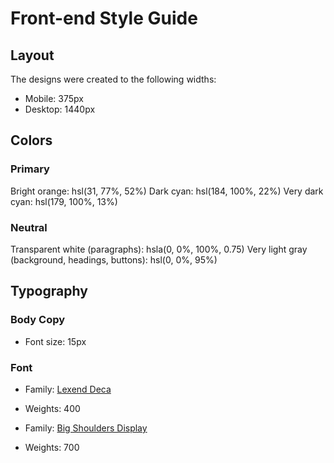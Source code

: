 # Front-end Style Guide

## Layout

The designs were created to the following widths:

- Mobile: 375px
- Desktop: 1440px
 
## Colors

### Primary

Bright orange: hsl(31, 77%, 52%)
Dark cyan: hsl(184, 100%, 22%)
Very dark cyan: hsl(179, 100%, 13%)

### Neutral

Transparent white (paragraphs): hsla(0, 0%, 100%, 0.75)
Very light gray (background, headings, buttons): hsl(0, 0%, 95%)

## Typography

### Body Copy

- Font size: 15px

### Font
- Family: [Lexend Deca](https://fonts.google.com/specimen/Lexend+Deca)

- Weights: 400

- Family: [Big Shoulders Display](https://fonts.google.com/specimen/Big+Shoulders+Display)
- Weights: 700
